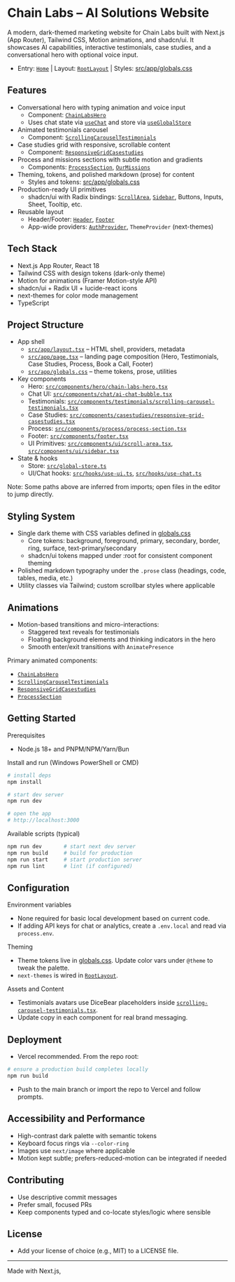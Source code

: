 # Chain Labs – AI Solutions Website

A modern, dark-themed marketing website for Chain Labs built with Next.js (App Router), Tailwind CSS, Motion animations, and shadcn/ui. It showcases AI capabilities, interactive testimonials, case studies, and a conversational hero with optional voice input.

- Entry: [`Home`](src/app/page.tsx) | Layout: [`RootLayout`](src/app/layout.tsx) | Styles: [src/app/globals.css](src/app/globals.css)

## Features

- Conversational hero with typing animation and voice input
  - Component: [`ChainLabsHero`](src/components/hero/chain-labs-hero.tsx)
  - Uses chat state via [`useChat`](src/hooks/use-chat.ts) and store via [`useGlobalStore`](src/global-store.ts)
- Animated testimonials carousel
  - Component: [`ScrollingCarouselTestimonials`](src/components/testimonials/scrolling-carousel-testimonials.tsx)
- Case studies grid with responsive, scrollable content
  - Component: [`ResponsiveGridCasestudies`](src/components/casestudies/responsive-grid-casestudies.tsx)
- Process and missions sections with subtle motion and gradients
  - Components: [`ProcessSection`](src/components/process/process-section.tsx), [`OurMissions`](src/components/missions/missions-section.tsx)
- Theming, tokens, and polished markdown (prose) for content
  - Styles and tokens: [src/app/globals.css](src/app/globals.css)
- Production-ready UI primitives
  - shadcn/ui with Radix bindings: [`ScrollArea`](src/components/ui/scroll-area.tsx), [`Sidebar`](src/components/ui/sidebar.tsx), Buttons, Inputs, Sheet, Tooltip, etc.
- Reusable layout
  - Header/Footer: [`Header`](src/components/header.tsx), [`Footer`](src/components/footer.tsx)
  - App-wide providers: [`AuthProvider`](src/providers/Auth), `ThemeProvider` (next-themes)

## Tech Stack

- Next.js App Router, React 18
- Tailwind CSS with design tokens (dark-only theme)
- Motion for animations (Framer Motion-style API)
- shadcn/ui + Radix UI + lucide-react icons
- next-themes for color mode management
- TypeScript

## Project Structure

- App shell
  - [`src/app/layout.tsx`](src/app/layout.tsx) – HTML shell, providers, metadata
  - [`src/app/page.tsx`](src/app/page.tsx) – landing page composition (Hero, Testimonials, Case Studies, Process, Book a Call, Footer)
  - [`src/app/globals.css`](src/app/globals.css) – theme tokens, prose, utilities
- Key components
  - Hero: [`src/components/hero/chain-labs-hero.tsx`](src/components/hero/chain-labs-hero.tsx)
  - Chat UI: [`src/components/chat/ai-chat-bubble.tsx`](src/components/chat/ai-chat-bubble.tsx)
  - Testimonials: [`src/components/testimonials/scrolling-carousel-testimonials.tsx`](src/components/testimonials/scrolling-carousel-testimonials.tsx)
  - Case Studies: [`src/components/casestudies/responsive-grid-casestudies.tsx`](src/components/casestudies/responsive-grid-casestudies.tsx)
  - Process: [`src/components/process/process-section.tsx`](src/components/process/process-section.tsx)
  - Footer: [`src/components/footer.tsx`](src/components/footer.tsx)
  - UI Primitives: [`src/components/ui/scroll-area.tsx`](src/components/ui/scroll-area.tsx), [`src/components/ui/sidebar.tsx`](src/components/ui/sidebar.tsx)
- State & hooks
  - Store: [`src/global-store.ts`](src/global-store.ts)
  - UI/Chat hooks: [`src/hooks/use-ui.ts`](src/hooks/use-ui.ts), [`src/hooks/use-chat.ts`](src/hooks/use-chat.ts)

Note: Some paths above are inferred from imports; open files in the editor to jump directly.

## Styling System

- Single dark theme with CSS variables defined in [globals.css](src/app/globals.css)
  - Core tokens: background, foreground, primary, secondary, border, ring, surface, text-primary/secondary
  - shadcn/ui tokens mapped under :root for consistent component theming
- Polished markdown typography under the `.prose` class (headings, code, tables, media, etc.)
- Utility classes via Tailwind; custom scrollbar styles where applicable

## Animations

- Motion-based transitions and micro-interactions:
  - Staggered text reveals for testimonials
  - Floating background elements and thinking indicators in the hero
  - Smooth enter/exit transitions with `AnimatePresence`

Primary animated components:
- [`ChainLabsHero`](src/components/hero/chain-labs-hero.tsx)
- [`ScrollingCarouselTestimonials`](src/components/testimonials/scrolling-carousel-testimonials.tsx)
- [`ResponsiveGridCasestudies`](src/components/casestudies/responsive-grid-casestudies.tsx)
- [`ProcessSection`](src/components/process/process-section.tsx)

## Getting Started

Prerequisites
- Node.js 18+ and PNPM/NPM/Yarn/Bun

Install and run (Windows PowerShell or CMD)
```bash
# install deps
npm install

# start dev server
npm run dev

# open the app
# http://localhost:3000
```

Available scripts (typical)
```bash
npm run dev       # start next dev server
npm run build     # build for production
npm run start     # start production server
npm run lint      # lint (if configured)
```

## Configuration

Environment variables
- None required for basic local development based on current code.
- If adding API keys for chat or analytics, create a `.env.local` and read via `process.env`.

Theming
- Theme tokens live in [globals.css](src/app/globals.css). Update color vars under `@theme` to tweak the palette.
- `next-themes` is wired in [`RootLayout`](src/app/layout.tsx).

Assets and Content
- Testimonials avatars use DiceBear placeholders inside [`scrolling-carousel-testimonials.tsx`](src/components/testimonials/scrolling-carousel-testimonials.tsx).
- Update copy in each component for real brand messaging.

## Deployment

- Vercel recommended. From the repo root:
```bash
# ensure a production build completes locally
npm run build
```
- Push to the main branch or import the repo to Vercel and follow prompts.

## Accessibility and Performance

- High-contrast dark palette with semantic tokens
- Keyboard focus rings via `--color-ring`
- Images use `next/image` where applicable
- Motion kept subtle; prefers-reduced-motion can be integrated if needed

## Contributing

- Use descriptive commit messages
- Prefer small, focused PRs
- Keep components typed and co-locate styles/logic where sensible

## License

- Add your license of choice (e.g., MIT) to a LICENSE file.

---
Made with Next.js,